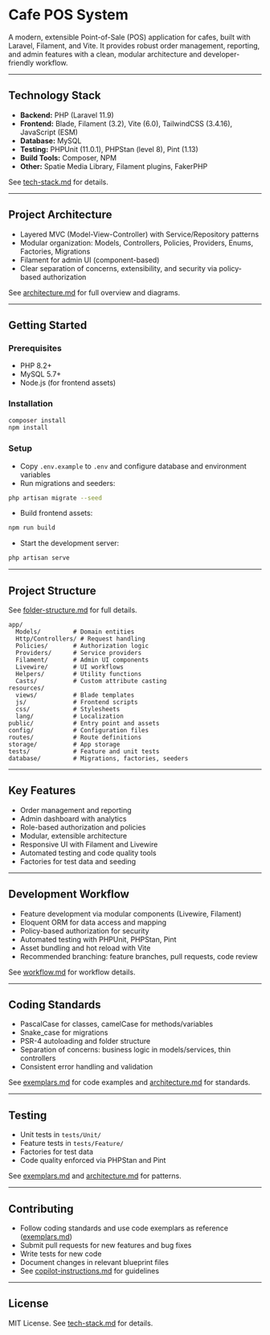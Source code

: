 # Cafe POS System

A modern, extensible Point-of-Sale (POS) application for cafes, built with Laravel, Filament, and Vite. It provides robust order management, reporting, and admin features with a clean, modular architecture and developer-friendly workflow.

---

## Technology Stack

- **Backend:** PHP (Laravel 11.9)
- **Frontend:** Blade, Filament (3.2), Vite (6.0), TailwindCSS (3.4.16), JavaScript (ESM)
- **Database:** MySQL
- **Testing:** PHPUnit (11.0.1), PHPStan (level 8), Pint (1.13)
- **Build Tools:** Composer, NPM
- **Other:** Spatie Media Library, Filament plugins, FakerPHP

See [tech-stack.md](.github/copilot/tech-stack.md) for details.

---

## Project Architecture

- Layered MVC (Model-View-Controller) with Service/Repository patterns
- Modular organization: Models, Controllers, Policies, Providers, Enums, Factories, Migrations
- Filament for admin UI (component-based)
- Clear separation of concerns, extensibility, and security via policy-based authorization

See [architecture.md](.github/copilot/architecture.md) for full overview and diagrams.

---

## Getting Started

### Prerequisites

- PHP 8.2+
- MySQL 5.7+
- Node.js (for frontend assets)

### Installation

```sh
composer install
npm install
```

### Setup

- Copy `.env.example` to `.env` and configure database and environment variables
- Run migrations and seeders:

```sh
php artisan migrate --seed
```

- Build frontend assets:

```sh
npm run build
```

- Start the development server:

```sh
php artisan serve
```

---

## Project Structure

See [folder-structure.md](.github/copilot/folder-structure.md) for full details.

```text
app/
  Models/         # Domain entities
  Http/Controllers/ # Request handling
  Policies/       # Authorization logic
  Providers/      # Service providers
  Filament/       # Admin UI components
  Livewire/       # UI workflows
  Helpers/        # Utility functions
  Casts/          # Custom attribute casting
resources/
  views/          # Blade templates
  js/             # Frontend scripts
  css/            # Stylesheets
  lang/           # Localization
public/           # Entry point and assets
config/           # Configuration files
routes/           # Route definitions
storage/          # App storage
tests/            # Feature and unit tests
database/         # Migrations, factories, seeders
```

---

## Key Features

- Order management and reporting
- Admin dashboard with analytics
- Role-based authorization and policies
- Modular, extensible architecture
- Responsive UI with Filament and Livewire
- Automated testing and code quality tools
- Factories for test data and seeding

---

## Development Workflow

- Feature development via modular components (Livewire, Filament)
- Eloquent ORM for data access and mapping
- Policy-based authorization for security
- Automated testing with PHPUnit, PHPStan, Pint
- Asset bundling and hot reload with Vite
- Recommended branching: feature branches, pull requests, code review

See [workflow.md](.github/copilot/workflow.md) for workflow details.

---

## Coding Standards

- PascalCase for classes, camelCase for methods/variables
- Snake_case for migrations
- PSR-4 autoloading and folder structure
- Separation of concerns: business logic in models/services, thin controllers
- Consistent error handling and validation

See [exemplars.md](.github/copilot/exemplars.md) for code examples and [architecture.md](.github/copilot/architecture.md) for standards.

---

## Testing

- Unit tests in `tests/Unit/`
- Feature tests in `tests/Feature/`
- Factories for test data
- Code quality enforced via PHPStan and Pint

See [exemplars.md](.github/copilot/exemplars.md) and [architecture.md](.github/copilot/architecture.md) for patterns.

---

## Contributing

- Follow coding standards and use code exemplars as reference ([exemplars.md](.github/copilot/exemplars.md))
- Submit pull requests for new features and bug fixes
- Write tests for new code
- Document changes in relevant blueprint files
- See [copilot-instructions.md](.github/copilot/copilot-instructions.md) for guidelines

---

## License

MIT License. See [tech-stack.md](.github/copilot/tech-stack.md) for details.
